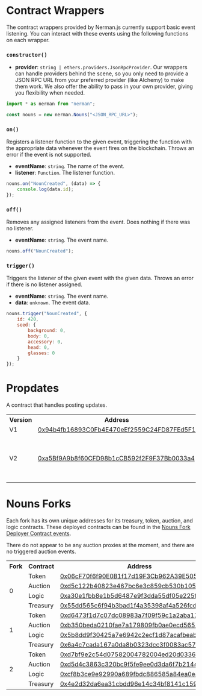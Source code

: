 # Contract Wrappers

The contract wrappers provided by Nerman.js currently support basic event listening. You can interact with these events using the following functions on each wrapper.

### `constructor()`

- **provider**: `string | ethers.providers.JsonRpcProvider`. Our wrappers can handle providers behind the scene, so you only need to provide a JSON RPC URL from your preferred provider (like Alchemy) to make them work. We also offer the ability to pass in your own provider, giving you flexibility when needed.

```js
import * as nerman from "nerman";

const nouns = new nerman.Nouns("<JSON_RPC_URL>");
```

### `on()`

Registers a listener function to the given event, triggering the function with the appropriate data whenever the event fires on the blockchain. Throws an error if the event is not supported.

-   **eventName**: `string`. The name of the event.
-   **listener**: `Function`. The listener function.

```js
nouns.on("NounCreated", (data) => {
	console.log(data.id);
});
```

### `off()`

Removes any assigned listeners from the event. Does nothing if there was no listener.

-   **eventName**: `string`. The event name.

```js
nouns.off("NounCreated");
```

### `trigger()`

Triggers the listener of the given event with the given data. Throws an error if there is no listener assigned.

-   **eventName**: `string`. The event name.
-   **data**: `unknown`. The event data.

```js
nouns.trigger("NounCreated", {
	id: 420,
	seed: {
		background: 0,
		body: 0,
		accessory: 0,
		head: 0,
		glasses: 0
	}
});
```

# Propdates

A contract that handles posting updates.

<table>
	<tr>
		<th> Version </th>
		<th> Address </th>
		<th> Note </th>
	</tr>
	<tr>
		<td> V1 </td>
		<td> 
			<a href="https://etherscan.io/address/0x94b4fb16893C0Fb4E470eEf2559C24FD87FEd5F1">
				0x94b4fb16893C0Fb4E470eEf2559C24FD87FEd5F1
			</a>
		</td>
	</tr>
	<tr>
		<td> V2 </td>
		<td> 
			<a href="https://etherscan.io/address/0xa5Bf9A9b8f60CFD98b1cCB592f2F9F37Bb0033a4">
				0xa5Bf9A9b8f60CFD98b1cCB592f2F9F37Bb0033a4
			</a>
		</td>
		<td>
			Updated to V2 on block 18689732. 01-Dec-2023.
		</td>
	</tr>
</table>

# Nouns Forks

Each fork has its own unique addresses for its treasury, token, auction, and logic contracts. These deployed contracts can be found in the [Nouns Fork Deployer Contract events](https://etherscan.io/address/0xcd65e61f70e0b1aa433ca1d9a6fc2332e9e73ce3#events).

There do not appear to be any auction proxies at the moment, and there are no triggered auction events.

<table>
	<tr>
		<th> Fork </th>
		<th> Contract </th>
		<th> Address </th>
	<tr>
	<tr>
		<td rowspan=4> 0 </td>
		<td> Token </td> 
		<td> <a href="https://etherscan.io/address/0x06cF70f6f90E0B1f17d19F3Cb962A39E505D5b3f"> 
			0x06cF70f6f90E0B1f17d19F3Cb962A39E505D5b3f 
		</a> </td>
	</tr>
	<tr>
		<td> Auction </td> 
		<td> <a href="https://etherscan.io/address/0xd5c122b40823e467bc6e3c859cb530b105cae22e"> 
			0xd5c122b40823e467bc6e3c859cb530b105cae22e 
		</a> </td>
	</tr>
	<tr>
		<td> Logic </td> 
		<td> <a href="https://etherscan.io/address/0xa30e1fbb8e1b5d6487e9f3dda55df05e225f82b6"> 
			0xa30e1fbb8e1b5d6487e9f3dda55df05e225f82b6
		 </a> </td>
	</tr>
	<tr>
		<td> Treasury </td> 
		<td> <a href="https://etherscan.io/address/0x55dd565c6f94b3bad1f4a35398af4a526fcd465f"> 0x55dd565c6f94b3bad1f4a35398af4a526fcd465f</a> </td>
	</tr>
	<tr>
		<td rowspan=4> 1 </td>
		<td> Token </td> 
		<td> <a href="https://etherscan.io/address/0xd6473f1d7c07dc08983a7f09f59c1a2aba17be41"> 0xd6473f1d7c07dc08983a7f09f59c1a2aba17be41 </a> </td>
	</tr>
	<tr>
		<td> Auction </td> 
		<td> <a href="https://etherscan.io/address/0xb350beda0210fae7a179809fb0ae0ecd565164b0"> 0xb350beda0210fae7a179809fb0ae0ecd565164b0 </a> </td>
	</tr>
	<tr>
		<td> Logic </td> 
		<td> <a href="https://etherscan.io/address/0x5b8dd9f30425a7e6942c2ecf1d87acafbeab3073"> 0x5b8dd9f30425a7e6942c2ecf1d87acafbeab3073 </a> </td>
	</tr>
	<tr>
		<td> Treasury </td> 
		<td> <a href="https://etherscan.io/address/0x6a4c7cada167a0da8b0323dcc3f0083ac5706817"> 0x6a4c7cada167a0da8b0323dcc3f0083ac5706817</a> </td>
	</tr>
	<tr>
		<td rowspan=4> 2 </td>
		<td> Token </td> 
		<td> <a href="https://etherscan.io/address/0xd7bf9e2c54d07582004782004ed20d0336d52669"> 0xd7bf9e2c54d07582004782004ed20d0336d52669 </a> </td>
	</tr>
	<tr>
		<td> Auction </td> 
		<td> <a href="https://etherscan.io/address/0xd5d4c3863c320bc9f5fe9ee0d3da6f7b214449ef"> 0xd5d4c3863c320bc9f5fe9ee0d3da6f7b214449ef </a> </td>
	</tr>
	<tr>
		<td> Logic </td> 
		<td> <a href="https://etherscan.io/address/0xcf8b3ce9e92990a689fbdc886585a84ea0e4aece"> 0xcf8b3ce9e92990a689fbdc886585a84ea0e4aece</a> </td>
	</tr>
	<tr>
		<td> Treasury </td> 
		<td> <a href="https://etherscan.io/address/0x4e2d32da6ea31cbdd96e14c34bf8141c15902e06"> 0x4e2d32da6ea31cbdd96e14c34bf8141c15902e06</a> </td>
	</tr>

</table>
